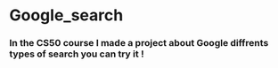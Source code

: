 # Google_search

### In the CS50 course I made a project about Google diffrents types of search you can try it !

